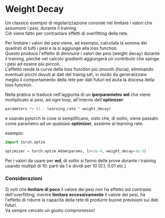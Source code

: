 # Weight Decay

Un classico esempio di regolarizzazione consiste nel limitare i valori che assumono i pesi, durante il training.  
Ciò viene fatto per contrastare effetti di overfitting della rete.  

Per limitare i valori dei pesi viene, ad esempio, calcolata la somma dei quadrati di tutti i pesi e la si aggiunge alla loss function.  
Questo produce l'effetto di diminuire i valori dei pesi (weight decay) durante il training, perché nel calcolo gradienti aggiungerà un contributo che spinge i pesi ad essere più piccoli.  
L'effetto rende la curva della loss function più smooth (liscia), eliminando eventuali picchi dovuti ai dati del trainig set, in modo da generalizzare meglio il comportamento della rete per dati futuri ed aiuta la discesa della loss function.  

Nella pratica si traduce nell'aggiunta di un **iperparametro** **wd** che viene moltiplicato ai pesi, ad ogni loop, all'interno dell'**optimizer**:

```py
parameters *= (1 - learning_rate * weight_decay)
```

e usando pytorch le cose si semplificano, visto che, di solito, viene passato come parametro ad un qualsiasi **optimizer**, assieme al learning rate.

esempio:

```py
import torch.optim

optimizer = torch.optim.Adam(params, lr=3e-4, weight_decay=1e-3)
```

Per i valori da usare per **wd**, di solito si fanno delle prove durante i training usando multipli di 10: parti da 1 e dividi per 10 (0.1, 0.01 etc.)  
### Considerazioni 
Si noti che **limitare di poco** il valore dei pesi non ha effetto sul contrasto dell'overfitting, mentre
**limitare eccessivamente** il valore dei pesi, ha l'effetto di ridurre la capacità della rete di produrre buone previsioni sui dati futuri.  
Va sempre cercato un giusto compromesso!